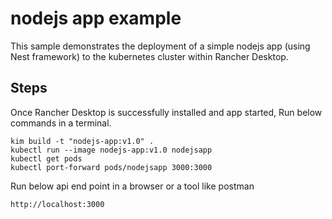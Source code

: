 # nodejs app example

This sample demonstrates the deployment of a simple nodejs app (using Nest framework) to the kubernetes cluster within Rancher Desktop.

## Steps

Once Rancher Desktop is successfully installed and app started, Run below commands in a terminal.

```
kim build -t "nodejs-app:v1.0" .
kubectl run --image nodejs-app:v1.0 nodejsapp
kubectl get pods
kubectl port-forward pods/nodejsapp 3000:3000

```
Run below api end point in a browser or a tool like postman

```
http://localhost:3000

```